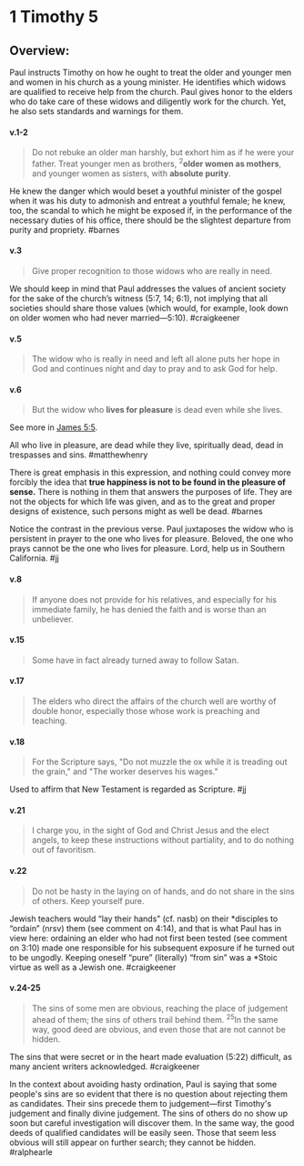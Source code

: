 # 1 Timothy 5

## Overview:
Paul instructs Timothy on how he ought to treat the older and younger men and women in his church as a young minister. He identifies which widows are qualified to receive help from the church. Paul gives honor to the elders who do take care of these widows and diligently work for the church. Yet, he also sets standards and warnings for them.


#### v.1-2
>Do not rebuke an older man harshly, but exhort him as if he were your father. Treat younger men as brothers, <sup>2</sup>**older women as mothers**, and younger women as sisters, with **absolute purity**.

He knew the danger which would beset a youthful minister of the gospel when it was his duty to admonish and entreat a youthful female; he knew, too, the scandal to which he might be exposed if, in the performance of the necessary duties of his office, there should be the slightest departure from purity and propriety.
#barnes 

#### v.3
>Give proper recognition to those widows who are really in need.

We should keep in mind that Paul addresses the values of ancient society for the sake of the church’s witness (5:7, 14; 6:1), not implying that all societies should share those values (which would, for example, look down on older women who had never married—5:10).
#craigkeener 

#### v.5
>The widow who is really in need and left all alone puts her hope in God and continues night and day to pray and to ask God for help.

#### v.6
>But the widow who **lives for pleasure** is dead even while she lives.

See more in [James 5:5](James5.md#v.5). 

All who live in pleasure, are dead while they live, spiritually dead, dead in trespasses and sins.
#matthewhenry 

There is great emphasis in this expression, and nothing could convey more forcibly the idea that **true happiness is not to be found in the pleasure of sense.** There is nothing in them that answers the purposes of life. They are not the objects for which life was given, and as to the great and proper designs of existence, such persons might as well be dead.
#barnes 

Notice the contrast in the previous verse. Paul juxtaposes the widow who is persistent in prayer to the one who lives for pleasure. Beloved, the one who prays cannot be the one who lives for pleasure. Lord, help us in Southern California.
#jj 

#### v.8
>If anyone does not provide for his relatives, and especially for his immediate family, he has denied the faith and is worse than an unbeliever.

#### v.15
>Some have in fact already turned away to follow Satan.

#### v.17
>The elders who direct the affairs of the church well are worthy of double honor, especially those whose work is preaching and teaching.

#### v.18
>For the Scripture says, "Do not muzzle the ox while it is treading out the grain," and "The worker deserves his wages."

Used to affirm that New Testament is regarded as Scripture.
#jj 

#### v.21
>I charge you, in the sight of God and Christ Jesus and the elect angels, to keep these instructions without partiality, and to do nothing out of favoritism.

#### v.22
>Do not be hasty in the laying on of hands, and do not share in the sins of others. Keep yourself pure.

Jewish teachers would “lay their hands” (cf. nasb) on their \*disciples to “ordain” (nrsv) them (see comment on 4:14), and that is what Paul has in view here: ordaining an elder who had not first been tested (see comment on 3:10) made one responsible for his subsequent exposure if he turned out to be ungodly. Keeping oneself “pure” (literally) “from sin” was a \*Stoic virtue as well as a Jewish one.
#craigkeener 

#### v.24-25
>The sins of some men are obvious, reaching the place of judgement ahead of them; the sins of others trail behind them. <sup>25</sup>In the same way, good deed are obvious, and even those that are not cannot be hidden.

The sins that were secret or in the heart made evaluation (5:22) difficult, as many ancient writers acknowledged.
#craigkeener 

In the context about avoiding hasty ordination, Paul is saying that some people's sins are so evident that there is no question about rejecting them as candidates. Their sins precede them to judgement—first Timothy's judgement and finally divine judgement. The sins of others do no show up soon but careful investigation will discover them. In the same way, the good deeds of qualified candidates will be easily seen. Those that seem less obvious will still appear on further search; they cannot be hidden.
#ralphearle 

